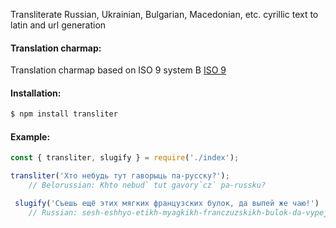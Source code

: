 Transliterate Russian, Ukrainian, Bulgarian, Macedonian, etc. cyrillic text to latin and url generation

#### Translation charmap:

Translation charmap based on ISO 9 system B [ISO 9](https://en.wikipedia.org/wiki/ISO_9)

#### Installation:

```sh
$ npm install transliter
```

#### Example:

```javascript
const { transliter, slugify } = require('./index');

transliter('Хто небудь тут гаворыць па-русску?');
    // Belorussian: Khto nebud` tut gavory`cz` pa-russku?

 slugify('Съешь ещё этих мягких французских булок, да выпей же чаю!')
    // Russian: sesh-eshhyo-etikh-myagkikh-franczuzskikh-bulok-da-vypej-zhe-chayu
